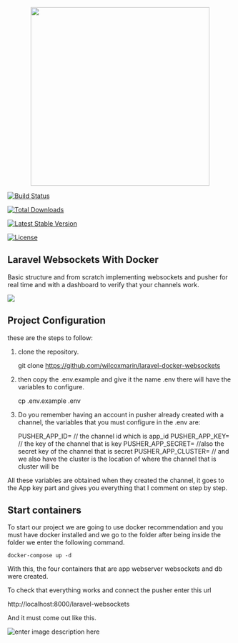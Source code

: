 <p  align="center"><a  href="https://laravel.com"  target="_blank"><img  src="https://raw.githubusercontent.com/laravel/art/master/logo-lockup/5%20SVG/2%20CMYK/1%20Full%20Color/laravel-logolockup-cmyk-red.svg"  width="400"></a></p>

<p  align="center">

<a  href="https://travis-ci.org/laravel/framework"><img  src="https://travis-ci.org/laravel/framework.svg"  alt="Build Status"></a>

<a  href="https://packagist.org/packages/laravel/framework"><img  src="https://poser.pugx.org/laravel/framework/d/total.svg"  alt="Total Downloads"></a>

<a  href="https://packagist.org/packages/laravel/framework"><img  src="https://poser.pugx.org/laravel/framework/v/stable.svg"  alt="Latest Stable Version"></a>

<a  href="https://packagist.org/packages/laravel/framework"><img  src="https://poser.pugx.org/laravel/framework/license.svg"  alt="License"></a>

</p>

## Laravel Websockets With Docker

<p>Basic structure and from scratch implementing websockets and pusher for real time and with a dashboard to verify that your channels work.</p>

<img src="https://www.tutofox.com/wp-content/uploads/2020/03/off-white-23.jpg">

## Project Configuration

<p>these are the steps to follow:</p>

1.  clone the repository.

    git clone https://github.com/wilcoxmarin/laravel-docker-websockets

2.  then copy the .env.example and give it the name .env there will have the variables to configure.

    cp .env.example .env

3.  Do you remember having an account in pusher already created with a channel, the variables that you must configure in the .env are:

    PUSHER_APP_ID= // the channel id which is app_id
    PUSHER_APP_KEY= // the key of the channel that is key
    PUSHER_APP_SECRET= //also the secret key of the channel that is secret
    PUSHER_APP_CLUSTER= // and we also have the cluster is the location of where the channel that is cluster will be

<p>All these variables are obtained when they created the channel, it goes to the App key part and gives you everything that I comment on step by step.</p>

## Start containers

<p>To start our project we are going to use docker recommendation and you must have docker installed and we go to the folder after being inside the folder we enter the following command.</p>

    docker-compose up -d

<p>With this, the four containers that are app webserver websockets and db were created.</p>
<p>To check that everything works and connect the pusher enter this url</p>
<p>http://localhost:8000/laravel-websockets</p>

<p>And it must come out like this.</p>

![enter image description here](https://beyondco.de/img/docs/laravel-websockets/img/dashboard.jpg)

